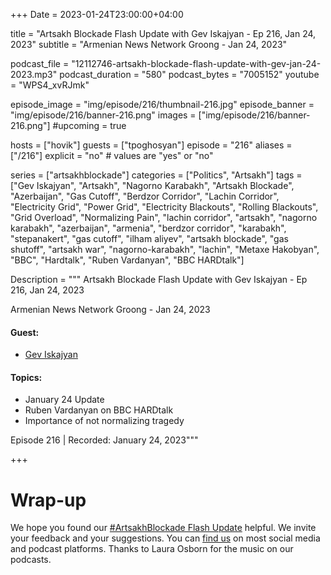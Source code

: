 +++
Date = 2023-01-24T23:00:00+04:00

title = "Artsakh Blockade Flash Update with Gev Iskajyan - Ep 216, Jan 24, 2023"
subtitle = "Armenian News Network Groong - Jan 24, 2023"

podcast_file = "12112746-artsakh-blockade-flash-update-with-gev-jan-24-2023.mp3"
podcast_duration = "580"
podcast_bytes = "7005152"
youtube = "WPS4_xvRJmk"

episode_image = "img/episode/216/thumbnail-216.jpg"
episode_banner = "img/episode/216/banner-216.png"
images = ["img/episode/216/banner-216.png"]
#upcoming = true 

hosts = ["hovik"]
guests = ["tpoghosyan"]
episode = "216"
aliases = ["/216"]
explicit = "no" # values are "yes" or "no"


series = ["artsakhblockade"]
categories = ["Politics", "Artsakh"]
tags = ["Gev Iskajyan", "Artsakh", "Nagorno Karabakh", "Artsakh Blockade", "Azerbaijan", "Gas Cutoff", "Berdzor Corridor", "Lachin Corridor", "Electricity Grid", "Power Grid", "Electricity Blackouts", "Rolling Blackouts", "Grid Overload", "Normalizing Pain", "lachin corridor", "artsakh", "nagorno karabakh", "azerbaijan", "armenia", "berdzor corridor", "karabakh", "stepanakert", "gas cutoff", "ilham aliyev", "artsakh blockade", "gas shutoff", "artsakh war", "nagorno-karabakh", "lachin", "Metaxe Hakobyan", "BBC", "Hardtalk", "Ruben Vardanyan", "BBC HARDtalk"]

Description = """
Artsakh Blockade Flash Update with Gev Iskajyan - Ep 216, Jan 24, 2023

Armenian News Network Groong - Jan 24, 2023

#### Guest: 
* [Gev Iskajyan](/guest/giskajyan)

#### Topics:
* January 24 Update
* Ruben Vardanyan on BBC HARDtalk
* Importance of not normalizing tragedy

Episode 216 | Recorded: January 24, 2023"""

+++

# Wrap-up

We hope you found our [#ArtsakhBlockade Flash Update](https://podcasts.groong.org/) helpful. We invite your feedback and your suggestions. You can [find us](https://linktr.ee/groong) on most social media and podcast platforms. Thanks to Laura Osborn for the music on our podcasts.
